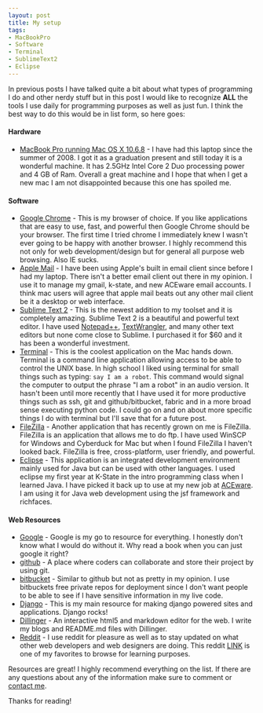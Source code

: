 ```yaml
---
layout: post
title: My setup
tags:
- MacBookPro
- Software
- Terminal
- SublimeText2
- Eclipse
---
```


In previous posts I have talked quite a bit about what types of programming I do and other nerdy stuff but in this post I would like to recognize **ALL** the tools I use daily for programming purposes as well as just fun. I think the best way to do this would be in list form, so here goes:

#### Hardware ####
* [MacBook Pro running Mac OS X 10.6.8](http://www.apple.com/) - I have had this laptop since the summer of 2008. I got it as a graduation present and still today it is a wonderful machine. It has 2.5GHz Intel Core 2 Duo processing power and 4 GB of Ram. Overall a great machine and I hope that when I get a new mac I am not disappointed because this one has spoiled me.

#### Software ####
* [Google Chrome](https://www.google.com/chrome) - This is my browser of choice. If you like applications that are easy to use, fast, and powerful then Google Chrome should be your browser. The first time I tried chrome I immediately knew I wasn't ever going to be happy with another browser. I highly recommend this not only for web development/design but for general all purpose web browsing. Also IE sucks.
* [Apple Mail](http://store.apple.com/us/browse/home/shop_mac/software) - I have been using Apple's built in email client since before I had my laptop. There isn't a better email client out there in my opinion. I use it to manage my gmail, k-state, and new ACEware email accounts. I think mac users will agree that apple mail beats out any other mail client be it a desktop or web interface.
* [Sublime Text 2](http://www.sublimetext.com/2) - This is the newest addition to my toolset and it is completely amazing. Sublime Text 2 is a beautiful and powerful text editor. I have used [Notepad++](), [TextWrangler](), and many other text editors but none come close to Sublime. I purchased it for $60 and it has been a wonderful investment.
* [Terminal](http://guides.macrumors.com/Terminal) - This is the coolest application on the Mac hands down. Terminal is a command line application allowing access to be able to control the UNIX base. In high school I liked using terminal for small things such as typing: `say I am a robot`. This command would signal the computer to output the phrase "I am a robot" in an audio version. It hasn't been until more recently that I have used it for more productive things such as ssh, git and github/bitbucket, fabric and in a more broad sense executing python code. I could go on and on about more specific things I do with terminal but I'll save that for a future post.
* [FileZilla](http://filezilla-project.org/) - Another application that has recently grown on me is FileZilla. FileZilla is an application that allows me to do ftp. I have used WinSCP for Windows and Cyberduck for Mac but when I found FileZilla I haven't looked back. FileZilla is free, cross-platform, user friendly, and powerful.
* [Eclipse](http://www.eclipse.org/) - This application is an integrated development environment mainly used for Java but can be used with other languages. I used eclipse my first year at K-State in the intro programming class when I learned Java. I have picked it back up to use at my new job at [ACEware](http://aceware.com/). I am using it for Java web development using the jsf framework and richfaces.

#### Web Resources ####
* [Google](https://www.google.com/) - Google is my go to resource for everything. I honestly don't know what I would do without it. Why read a book when you can just google it right?
* [github](https://github.com/) - A place where coders can collaborate and store their project by using git.
* [bitbucket](https://bitbucket.org/) - Similar to github but not as pretty in my opinion. I use bitbuckets free private repos for deployment since I don't want people to be able to see if I have sensitive information in my live code.
* [Django](http://djangoproject.com/) - This is my main resource for making django powered sites and applications. Django rocks!
* [Dillinger](http://dillinger.io/) - An interactive html5 and markdown editor for the web. I write my blogs and README.md files with Dillinger.
* [Reddit](http://www.reddit.com/) - I use reddit for pleasure as well as to stay updated on what other web developers and web designers are doing. This reddit [LINK](http://www.reddit.com/r/webdev+python+django+web_design+webdesign) is one of my favorites to browse for learning purposes.

Resources are great! I highly recommend everything on the list. If there are any questions about any of the information make sure to comment or [contact me](http://edhedges.com/contact/).

Thanks for reading!